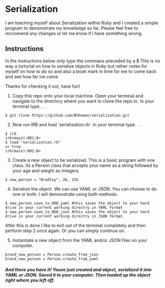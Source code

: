 # Serialization

I am teaching myself about Serialization within Ruby and I created a simple program to demonstrate my knowledge so far. Please feel free to reccomend any changes or let me know if I have something wrong. 

## Instructions
In the instructions below only type the commans preceded by a $ 
This is no way a turtorial on how to serialize objects in Ruby but rather notes for myself on how to do so and also a book mark in time for me to come back and see how far ive come. 

Thanks for checking it out, have fun! 

1. Copy this repo onto your local machine. Open your terminal and navigate to the directory where you want to clone the repo to. In your terminal type. . .
```
$ git clone https://github.com/BShowen/serialization.git
```

2. Now run IRB and load 'serialization.rb'. In your terminal type. . .
```
$ irb 
irb(main):001:0>
$ load "serialization.rb"
=> true
irb(main):002:0>
```

3. Create a new object to be serialized. This is a basic program with one class. Its a Person class that accepts your name as a string followed by your age and weight as Integers. 
```
$ new_person = "Bradley", 26, 155
```
4. Serialize the object. We can use YAML or JSON. You can choose to do one or both. I will demonstrate using both methods. 
```
$ new_person.save_to_HDD_yaml #this saves the object to your hard drive in your current working directry in YAML format
$ new_person.save_to_HDD_json #this saves the object to your hard drive in your current working directry in JSON format
```
After this is done I like to exit out of the terminal completely and then perform step 2 once again. Or you can simply continue on. 

5. Instantiate a new object from the YAML and/or JSON files on your computer. 
```
brand_new_person = Person.create_from_json
brand_new_person = Person.create_from_yaml
```

##### And there you have it! Youve just created and object, serialized it into YAML or JSON. Saved it to your computer. Then loaded up the object right where you left off. 